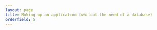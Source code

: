 ```yaml
---
layout: page
title: Moking up an application (whitout the need of a database)
orderfield: 5
---
```




